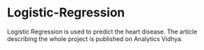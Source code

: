 # Logistic-Regression

Logistic Regression is used to predict the heart disease. The article describing the whole project is published on Analytics Vidhya.
